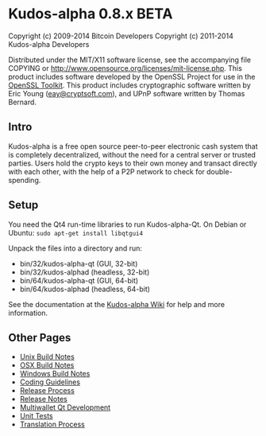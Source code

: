 Kudos-alpha 0.8.x BETA
====================

Copyright (c) 2009-2014 Bitcoin Developers
Copyright (c) 2011-2014 Kudos-alpha Developers

Distributed under the MIT/X11 software license, see the accompanying
file COPYING or http://www.opensource.org/licenses/mit-license.php.
This product includes software developed by the OpenSSL Project for use in the [OpenSSL Toolkit](http://www.openssl.org/). This product includes
cryptographic software written by Eric Young ([eay@cryptsoft.com](mailto:eay@cryptsoft.com)), and UPnP software written by Thomas Bernard.


Intro
---------------------
Kudos-alpha is a free open source peer-to-peer electronic cash system that is
completely decentralized, without the need for a central server or trusted
parties.  Users hold the crypto keys to their own money and transact directly
with each other, with the help of a P2P network to check for double-spending.


Setup
---------------------
You need the Qt4 run-time libraries to run Kudos-alpha-Qt. On Debian or Ubuntu:
	`sudo apt-get install libqtgui4`

Unpack the files into a directory and run:

- bin/32/kudos-alpha-qt (GUI, 32-bit)
- bin/32/kudos-alphad (headless, 32-bit)
- bin/64/kudos-alpha-qt (GUI, 64-bit)
- bin/64/kudos-alphad (headless, 64-bit)

See the documentation at the [Kudos-alpha Wiki](http://kudos-alpha.info)
for help and more information.


Other Pages
---------------------
- [Unix Build Notes](build-unix.md)
- [OSX Build Notes](build-osx.md)
- [Windows Build Notes](build-msw.md)
- [Coding Guidelines](coding.md)
- [Release Process](release-process.md)
- [Release Notes](release-notes.md)
- [Multiwallet Qt Development](multiwallet-qt.md)
- [Unit Tests](unit-tests.md)
- [Translation Process](translation_process.md)
